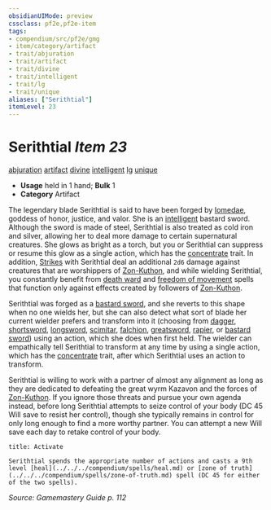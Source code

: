 ```yaml
---
obsidianUIMode: preview
cssclass: pf2e,pf2e-item
tags:
- compendium/src/pf2e/gmg
- item/category/artifact
- trait/abjuration
- trait/artifact
- trait/divine
- trait/intelligent
- trait/lg
- trait/unique
aliases: ["Serithtial"]
itemLevel: 23
---
```

# Serithtial *Item 23*  
[abjuration](../../../rules/traits/abjuration.md)  [artifact](../../../rules/traits/artifact-gmg.md)  [divine](../../../rules/traits/divine.md)  [intelligent](../../../rules/traits/intelligent-gmg.md)  [lg](../../../rules/traits/lawful-goo-b1.md)  [unique](../../../rules/traits/unique.md)  

- **Usage** held in 1 hand; **Bulk** 1
- **Category** Artifact

The legendary blade Serithtial is said to have been forged by [Iomedae](../../setting/deities/iomedae.md), goddess of honor, justice, and valor. She is an [intelligent](../../../rules/traits/intelligent-gmg.md) bastard sword. Although the sword is made of steel, Serithtial is also treated as cold iron and silver, allowing her to deal more damage to certain supernatural creatures. She glows as bright as a torch, but you or Serithtial can suppress or resume this glow as a single action, which has the [concentrate](../../../rules/traits/concentrate.md) trait. In addition, [Strikes](../../../rules/actions/strike.md) with Serithtial deal an additional `2d6` damage against creatures that are worshippers of [Zon-Kuthon](../../setting/deities/zon-kuthon.md), and while wielding Serithtial, you constantly benefit from [death ward](../../spells/death-ward.md) and [freedom of movement](../../spells/freedom-of-movement.md) spells that function only against effects created by followers of [Zon-Kuthon](../../setting/deities/zon-kuthon.md).

Serithtial was forged as a [bastard sword](bastard-sword.md), and she reverts to this shape when no one wields her, but she can also detect what sort of blade her current wielder prefers and transform into it (choosing from [dagger](dagger.md), [shortsword](shortsword.md), [longsword](longsword.md), [scimitar](scimitar.md), [falchion](falchion.md), [greatsword](greatsword.md), [rapier](rapier.md), or [bastard sword](bastard-sword.md)) using an action, which she does when first held. The wielder can empathically tell Serithtial to transform at any time by using a single action, which has the [concentrate](../../../rules/traits/concentrate.md) trait, after which Serithtial uses an action to transform.

Serithtial is willing to work with a partner of almost any alignment as long as they are dedicated to defeating the great wyrm Kazavon and the forces of [Zon-Kuthon](../../setting/deities/zon-kuthon.md). If you ignore those threats and pursue your own agenda instead, before long Serithtial attempts to seize control of your body (DC 45 Will save to resist her control), though she typically remains in control for only long enough to find a more worthy partner. You can attempt a new Will save each day to retake control of your body.

```ad-embed-ability
title: Activate

Serithtial spends the appropriate number of actions and casts a 9th level [heal](../../../compendium/spells/heal.md) or [zone of truth](../../../compendium/spells/zone-of-truth.md) spell (DC 45 for either of the two spells).
```

*Source: Gamemastery Guide p. 112*
